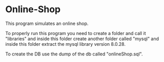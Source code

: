 # Online-Shop

This program simulates an online shop. 

To properly run this program you need to create a folder and call it "libraries" and inside this folder create another folder called "mysql" and inside this folder extract the mysql library version 8.0.28.

To create the DB use the dump of the db called "onlineShop.sql".
